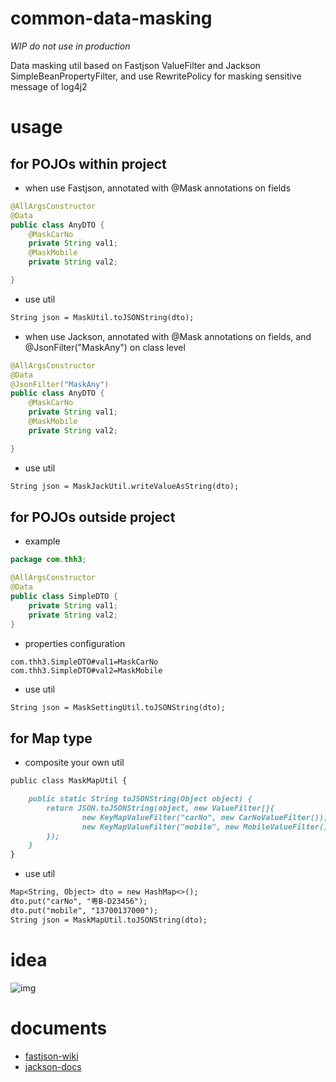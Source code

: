 # common-data-masking
*WIP do not use in production*

Data masking util based on Fastjson ValueFilter and Jackson SimpleBeanPropertyFilter, and use RewritePolicy for masking sensitive message of log4j2

# usage

## for POJOs within project
- when use Fastjson, annotated with @Mask annotations on fields
```java
@AllArgsConstructor
@Data
public class AnyDTO {
    @MaskCarNo
    private String val1;
    @MaskMobile
    private String val2;

}
```
- use util
```md
String json = MaskUtil.toJSONString(dto);
```
- when use Jackson, annotated with @Mask annotations on fields, and @JsonFilter("MaskAny") on class level
```java
@AllArgsConstructor
@Data
@JsonFilter("MaskAny")
public class AnyDTO {
    @MaskCarNo
    private String val1;
    @MaskMobile
    private String val2;

}
```
- use util
```md
String json = MaskJackUtil.writeValueAsString(dto);
```

## for POJOs outside project
- example 
```java
package com.thh3;

@AllArgsConstructor
@Data
public class SimpleDTO {
    private String val1;
    private String val2;
}
```
- properties configuration
```properties
com.thh3.SimpleDTO#val1=MaskCarNo
com.thh3.SimpleDTO#val2=MaskMobile
```
- use util
```md
String json = MaskSettingUtil.toJSONString(dto);
```

## for Map type
- composite your own util
```md
public class MaskMapUtil {

    public static String toJSONString(Object object) {
        return JSON.toJSONString(object, new ValueFilter[]{
                new KeyMapValueFilter("carNo", new CarNoValueFilter()),
                new KeyMapValueFilter("mobile", new MobileValueFilter())
        });
    }
}

```
- use util
```md
Map<String, Object> dto = new HashMap<>();
dto.put("carNo", "粤B-D23456");
dto.put("mobile", "13700137000");
String json = MaskMapUtil.toJSONString(dto);
```

# idea
![img](https://user-images.githubusercontent.com/2212273/243726447-3f026eca-536e-40a1-80d0-42c1392deaf9.png)
# documents

- [fastjson-wiki](https://github.com/alibaba/fastjson/wiki)
- [jackson-docs](https://github.com/FasterXML/jackson-docs)